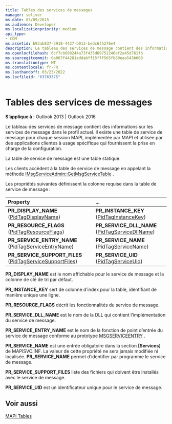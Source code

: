 ```yaml
---
title: Tables des services de messages
manager: soliver
ms.date: 03/09/2015
ms.audience: Developer
ms.localizationpriority: medium
api_type:
- COM
ms.assetid: b93ab837-3918-4427-b013-bedc6f5276e4
description: Le tableau des services de message contient des informations sur les services de message dans le profil actuel. Il existe une table de service de message pour chaque session MAPI.
ms.openlocfilehash: 6cf7cb698244a73f435d69752246ef2a45d761fb
ms.sourcegitcommit: 0a067f44281eddabff15fff565fb80eaa543b660
ms.translationtype: MT
ms.contentlocale: fr-FR
ms.lasthandoff: 03/23/2022
ms.locfileid: "63763375"
---
```

# <a name="message-service-tables"></a>Tables des services de messages

  
  
**S’applique à** : Outlook 2013 | Outlook 2016 
  
Le tableau des services de message contient des informations sur les services de message dans le profil actuel. Il existe une table de service de message pour chaque session MAPI, implémentée par MAPI et utilisée par des applications clientes à usage spécifique qui fournissent la prise en charge de la configuration. 
  
La table de service de message est une table statique.
  
Les clients accèdent à la table de service de message en appelant la méthode [IMsgServiceAdmin::GetMsgServiceTable](imsgserviceadmin-getmsgservicetable.md) . 
  
Les propriétés suivantes définissent la colonne requise dans la table de service de message :
  
|Property |... |
|:-----|:-----|
|**PR_DISPLAY_NAME** ([PidTagDisplayName](pidtagdisplayname-canonical-property.md))  <br/> |**PR_INSTANCE_KEY** ([PidTagInstanceKey](pidtaginstancekey-canonical-property.md))  <br/> |
|**PR_RESOURCE_FLAGS** ([PidTagResourceFlags](pidtagresourceflags-canonical-property.md))  <br/> |**PR_SERVICE_DLL_NAME** ([PidTagServiceDllName](pidtagservicedllname-canonical-property.md))  <br/> |
|**PR_SERVICE_ENTRY_NAME** ([PidTagServiceEntryName](pidtagserviceentryname-canonical-property.md))  <br/> |**PR_SERVICE_NAME** ([PidTagServiceName](pidtagservicename-canonical-property.md))  <br/> |
|**PR_SERVICE_SUPPORT_FILES** ([PidTagServiceSupportFiles](pidtagservicesupportfiles-canonical-property.md))  <br/> |**PR_SERVICE_UID** ([PidTagServiceUid](pidtagserviceuid-canonical-property.md))  <br/> |
   
 **PR_DISPLAY_NAME** est le nom affichable pour le service de message et la colonne de clé de tri par défaut. 
  
 **PR_INSTANCE_KEY** sert de colonne d’index pour la table, identifiant de manière unique une ligne. 
  
 **PR_RESOURCE_FLAGS** décrit les fonctionnalités du service de message. 
  
 **PR_SERVICE_DLL_NAME** est le nom de la DLL qui contient l’implémentation du service de message. 
  
 **PR_SERVICE_ENTRY_NAME** est le nom de la fonction de point d’entrée du service de message conforme au prototype [MSGSERVICEENTRY](msgserviceentry.md) . 
  
 **PR_SERVICE_NAME** est une entrée obligatoire dans la section **[Services]** de MAPISVC.INF. La valeur de cette propriété ne sera jamais modifiée ni localisée. **PR_SERVICE_NAME** permet d’identifier par programme le service de message. 
  
 **PR_SERVICE_SUPPORT_FILES** liste des fichiers qui doivent être installés avec le service de message. 
  
 **PR_SERVICE_UID** est un identificateur unique pour le service de message. 
  
## <a name="see-also"></a>Voir aussi



[MAPI Tables](mapi-tables.md)

